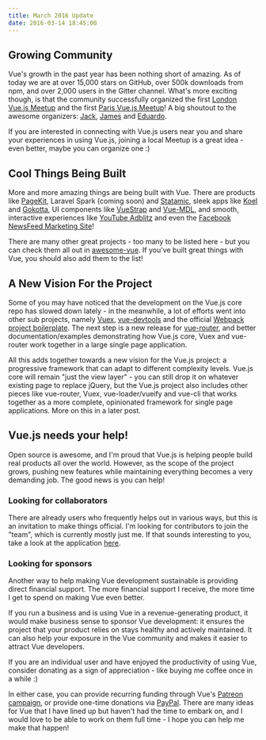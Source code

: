 ```yaml
---
title: March 2016 Update
date: 2016-03-14 18:45:00
---
```


## Growing Community

Vue's growth in the past year has been nothing short of amazing. As of today we are at over 15,000 stars on GitHub, over 500k downloads from npm, and over 2,000 users in the Gitter channel. What's more exciting though, is that the community successfully organized the first [London Vue.js Meetup](http://www.meetup.com/London-Vue-js-Meetup/) and the first [Paris Vue.js Meetup](http://www.meetup.com/Vuejs-Paris/?scroll=true)! A big shoutout to the awesome organizers: [Jack](https://twitter.com/JackBarham), [James](https://twitter.com/onejamesbrowne/) and [Eduardo](https://twitter.com/posva/).

<!-- more -->

If you are interested in connecting with Vue.js users near you and share your experiences in using Vue.js, joining a local Meetup is a great idea - even better, maybe you can organize one :)

## Cool Things Being Built

More and more amazing things are being built with Vue. There are products like [PageKit](https://pagekit.com/), Laravel Spark (coming soon) and [Statamic](https://v2.statamic.com/), sleek apps like [Koel](http://koel.phanan.net/) and [Gokotta](https://github.com/Zhangdroid/Gokotta), UI components like [VueStrap](http://yuche.github.io/vue-strap/) and [Vue-MDL](http://posva.net/vue-mdl/), and smooth, interactive experiences like [YouTube Adblitz](https://adblitz.withyoutube.com) and even the [Facebook NewsFeed Marketing Site](https://newsfeed.fb.com/)!

There are many other great projects - too many to be listed here - but you can check them all out in [awesome-vue](https://github.com/vuejs/awesome-vue). If you've built great things with Vue, you should also add them to the list!

## A New Vision For the Project

Some of you may have noticed that the development on the Vue.js core repo has slowed down lately - in the meanwhile, a lot of efforts went into other sub projects, namely [Vuex](https://github.com/vuejs/vuex), [vue-devtools](https://github.com/vuejs/vue-devtools) and the official [Webpack project boilerplate](https://github.com/vuejs-templates/webpack). The next step is a new release for [vue-router](https://github.com/vuejs/vue-router), and better documentation/examples demonstrating how Vue.js core, Vuex and vue-router work together in a large single page application.

All this adds together towards a new vision for the Vue.js project: a progressive framework that can adapt to different complexity levels. Vue.js core will remain "just the view layer" - you can still drop it on whatever existing page to replace jQuery, but the Vue.js project also includes other pieces like vue-router, Vuex, vue-loader/vueify and vue-cli that works together as a more complete, opinionated framework for single page applications. More on this in a later post.

## Vue.js needs your help!

Open source is awesome, and I'm proud that Vue.js is helping people build real products all over the world. However, as the scope of the project grows, pushing new features while maintaining everything becomes a very demanding job. The good news is you can help!

### Looking for collaborators

There are already users who frequently helps out in various ways, but this is an invitation to make things official. I'm looking for contributors to join the "team", which is currently mostly just me. If that sounds interesting to you, take a look at the application [here](https://docs.google.com/forms/d/1SgDgKZqyivEf5xl0EOWNfs68Xy3f4oBzLXIlwlS0BIs/viewform).

### Looking for sponsors

Another way to help making Vue development sustainable is providing direct financial support. The more financial support I receive, the more time I get to spend on making Vue even better.

If you run a business and is using Vue in a revenue-generating product, it would make business sense to sponsor Vue development: it ensures the project that your product relies on stays healthy and actively maintained. It can also help your exposure in the Vue community and makes it easier to attract Vue developers.

If you are an individual user and have enjoyed the productivity of using Vue, consider donating as a sign of appreciation - like buying me coffee once in a while :)

In either case, you can provide recurring funding through Vue's [Patreon campaign](https://www.patreon.com/evanyou), or provide one-time donations via [PayPal](https://www.paypal.me/evanyou). There are many ideas for Vue that I have lined up but haven't had the time to embark on, and I would love to be able to work on them full time - I hope you can help me make that happen!